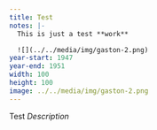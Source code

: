 ```yaml
---
title: Test
notes: |-
  This is just a test **work**

  ![](../../media/img/gaston-2.png)
year-start: 1947
year-end: 1951
width: 100
height: 100
image: ../../media/img/gaston-2.png
---
```

Test *Description*